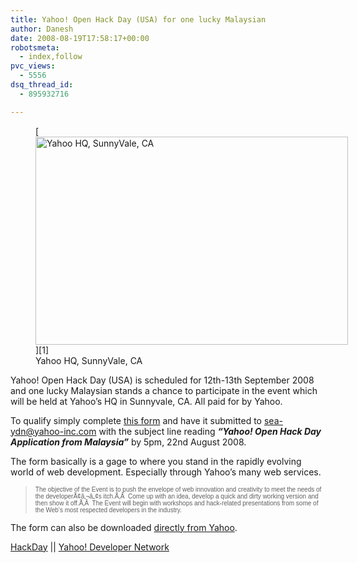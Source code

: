```yaml
---
title: Yahoo! Open Hack Day (USA) for one lucky Malaysian
author: Danesh
date: 2008-08-19T17:58:17+00:00
robotsmeta:
  - index,follow
pvc_views:
  - 5556
dsq_thread_id:
  - 895932716

---
```

<figure id="attachment_809" aria-describedby="caption-attachment-809" style="width: 500px" class="wp-caption alignnone">[<img loading="lazy" class="size-medium wp-image-809" title="Yahoo HQ, SunnyVale, CA" src="/wp-content/uploads/2008/08/yahoo-sunnyvale-500x333.jpg" alt="Yahoo HQ, SunnyVale, CA" width="500" height="333" srcset="/wp-content/uploads/2008/08/yahoo-sunnyvale-500x333.jpg 500w, /wp-content/uploads/2008/08/yahoo-sunnyvale.jpg 610w" sizes="(max-width: 500px) 100vw, 500px" />][1]<figcaption id="caption-attachment-809" class="wp-caption-text">Yahoo HQ, SunnyVale, CA</figcaption></figure>

Yahoo! Open Hack Day (USA) is scheduled for 12th-13th September 2008 and one lucky Malaysian stands a chance to participate in the event which will be held at Yahoo&#8217;s HQ in Sunnyvale, CA. All paid for by Yahoo.

To qualify simply complete [this form][2] and have it submitted to <sea-ydn@yahoo-inc.com> with the subject line reading _**&#8220;Yahoo! Open Hack Day Application from Malaysia&#8221;**_ by 5pm, 22nd August 2008.

The form basically is a gage to where you stand in the rapidly evolving world of web development. Especially through Yahoo&#8217;s many web services.

> <span style="font-family: Arial; font-size: x-small;">The objective of the Event is to push the envelope of web innovation and creativity to meet the needs of the developerÃ¢â‚¬â„¢s itch.Ã‚Â  Come up with an idea, develop a quick and dirty working version and then show it off.Ã‚Â  The Event will begin with workshops and hack-related presentations from some of the Web&#8217;s most respected developers in the industry.</span>

The form can also be downloaded [directly from Yahoo][3].

[HackDay][4] || [Yahoo! Developer Network][5]

 [1]: /wp-content/uploads/2008/08/yahoo-sunnyvale.jpg
 [2]: /wp-content/uploads/2008/08/seaopenhackday_applicationform-final-malaysia.doc
 [3]: https://fast.corp.yahoo.com/clients/index.php?id=9a0e5cb0af6eaee2ed39aeb1396679f1&ticket=4425981&name=SEAOpenHackDay_applicationformFINAL-MALAYSIA.doc
 [4]: http://www.hackday.org/
 [5]: http://developer.yahoo.com/